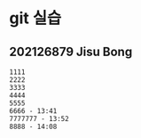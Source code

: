 # git 실습

## 202126879 Jisu Bong

```
1111
2222
3333
4444
5555
6666 - 13:41
7777777 - 13:52
8888 - 14:08
```
